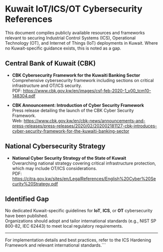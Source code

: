 # Kuwait IoT/ICS/OT Cybersecurity References

This document compiles publicly available resources and frameworks relevant to securing Industrial Control Systems (ICS), Operational Technology (OT), and Internet of Things (IoT) deployments in Kuwait. Where no Kuwait-specific guidance exists, this is noted as a gap.

## Central Bank of Kuwait (CBK)

- **CBK Cybersecurity Framework for the Kuwaiti Banking Sector**  
  Comprehensive cybersecurity framework including sections on critical infrastructure and OT/ICS security.  
  PDF: https://www.cbk.gov.kw/en/images/csf-feb-2020-1_v00_tcm10-148304.pdf

- **CBK Announcement: Introduction of Cyber Security Framework**  
  Press release detailing the launch of the CBK Cyber Security Framework.  
  Web: https://www.cbk.gov.kw/en/cbk-news/announcements-and-press-releases/press-releases/2020/02/202002181127-cbk-introduces-cyber-security-framework-for-the-kuwaiti-banking-sector

## National Cybersecurity Strategy

- **National Cyber Security Strategy of the State of Kuwait**  
  Overarching national strategy covering critical infrastructure protection, which may include OT/ICS considerations.  
  PDF: https://citra.gov.kw/sites/en/LegalReferences/English%20Cyber%20Security%20Strategy.pdf

## Identified Gap

No dedicated Kuwait-specific guidelines for **IoT**, **ICS**, or **OT** cybersecurity have been published.  
Organizations should adopt and tailor international standards (e.g., NIST SP 800-82, IEC 62443) to meet local regulatory requirements.

---

For implementation details and best practices, refer to the ICS Hardening Framework and relevant international standards.```
